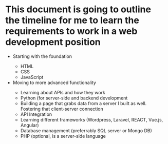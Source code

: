 <h1>This document is going to outline the timeline for me to learn the requirements to work in a web development position</h1>
<ul>
  <li>Starting with the foundation</li>
  <ul>
    <li>HTML</li>
    <li>CSS</li>
    <li>JavaScript</li>
  </ul>
  <li>Moving to more advanced functionality</li>
  <ul>
    <li>Learning about APIs and how they work</li>
    <li>Python (for server-side and backend development</li>
    <li>Building a page that grabs data from a server I built as well. Fostering that client-server connection</li>
    <li>API Integration</li>
    <li>Learning different frameworks (Wordpress, Laravel, REACT, Vue.js, Angular)</li>
    <li>Database management (preferrably SQL server or Mongo DB)</li>
     <li>PHP (optional, is a server-side language</li>
  </ul>
